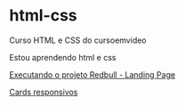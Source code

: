 # html-css
 Curso HTML e CSS do cursoemvideo

Estou aprendendo html e css

<a href="https://gihafa.github.io/html-css/Pequenos%20Projetos/Redbull%20-%20Landing%20Page/" target="_blank">Executando o projeto Redbull - Landing Page</a>


<a href="https://gihafa.github.io/html-css/Grid Layout e FLexbox/Cards/cards.html">Cards responsivos</a>
